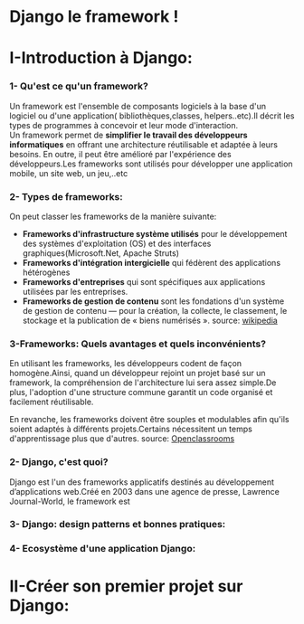 # Django le framework !
# I-Introduction à Django:


### 1- Qu'est ce qu'un framework?  
Un framework est l'ensemble de composants logiciels à la base d'un logiciel ou d'une application( bibliothèques,classes, helpers..etc).Il décrit les types de programmes à concevoir et leur mode d'interaction.  
Un framework permet de **simplifier le travail des développeurs informatiques** en offrant une architecture réutilisable et adaptée à leurs besoins. En outre, il peut être amélioré par l'expérience des développeurs.Les frameworks sont utilisés pour développer une application mobile, un site web, un jeu,..etc 

### 2- Types de frameworks:  
On peut classer les frameworks de la manière suivante:  
* **Frameworks d'infrastructure système utilisés** pour le développement des systèmes d'exploitation (OS) et des interfaces graphiques(Microsoft.Net, Apache Struts)  
* **Frameworks d'intégration intergicielle** qui fédèrent des applications hétérogènes
* **Frameworks d'entreprises** qui sont spécifiques aux applications utilisées par les entreprises. 
* **Frameworks de gestion de contenu** sont les fondations d'un système de gestion de contenu — pour la création, la collecte, le classement, le stockage et la publication de « biens numérisés ». source: [wikipedia](https://fr.wikipedia.org/wiki/Framework)
### 3-Frameworks: Quels avantages et quels inconvénients?  
En utilisant les frameworks, les développeurs codent de façon homogène.Ainsi, quand un développeur rejoint un projet basé sur un framework, la compréhension de l'architecture lui sera assez simple.De plus, l'adoption d'une structure commune garantit un code organisé et facilement réutilisable. 

En revanche, les frameworks doivent être souples et modulables afin qu'ils soient adaptés à différents projets.Certains nécessitent un temps d'apprentissage plus que d'autres. source: [Openclassrooms](https://openclassrooms.com/fr/courses/1871271-developpez-votre-site-web-avec-le-framework-django/1871361-creez-vos-applications-web-avec-django)  

### 2- Django, c'est quoi?  
Django est l'un des  frameworks applicatifs destinés au développement d’applications web.Créé en 2003 dans une agence de presse, Lawrence Journal-World, le framework est 
### 3- Django: design patterns et bonnes pratiques:
### 4- Ecosystème d'une application Django:

# II-Créer son premier projet sur Django:

